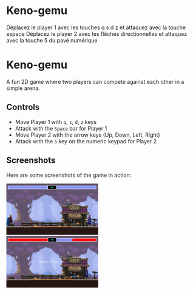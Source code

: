 # Keno-gemu

Déplacez le player 1 avec les touches q s d z et attaquez avec la touche espace
Déplacez le player 2 avec les flêches directionnelles et attaquez avec la touche 5 du pavé numérique
# Keno-gemu

A fun 2D game where two players can compete against each other in a simple arena.

## Controls

- Move Player 1 with `q`, `s`, `d`, `z` keys
- Attack with the `Space` bar for Player 1
- Move Player 2 with the arrow keys (Up, Down, Left, Right)
- Attack with the `5` key on the numeric keypad for Player 2

## Screenshots

Here are some screenshots of the game in action:

<p>
  <img src="https://github.com/Authentiq08/Keno-gemu/blob/main/assets/capture1.png" style="width: 48%; display: inline-block; margin-right: 4%;" />
  <img src="https://github.com/Authentiq08/Keno-gemu/blob/main/assets/capture2.png" style="width: 48%; display: inline-block;" />
</p>



